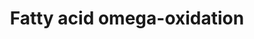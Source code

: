 ---
annotations:
- id: PW:0001253
  parent: classic metabolic pathway
  type: Pathway Ontology
  value: fatty acid omega degradation pathway
- id: PW:0000002
  parent: classic metabolic pathway
  type: Pathway Ontology
  value: classic metabolic pathway
authors:
- MaintBot
- AlexanderPico
- Eweitz
description: Dodecanoate, or lauric acid, is found in the fats and oils of both plants
  and animals, especially coconut and palm kernel oil. This pathway shows the degradation
  of dodecanoate leading to beta oxidation.
last-edited: 2021-05-21
organisms:
- Pan troglodytes
redirect_from:
- /index.php/Pathway:WP852
- /instance/WP852
revision: null
schema-jsonld:
- '@context': https://schema.org/
  '@id': https://wikipathways.github.io/pathways/WP852.html
  '@type': Dataset
  creator:
    '@type': Organization
    name: WikiPathways
  description: Dodecanoate, or lauric acid, is found in the fats and oils of both
    plants and animals, especially coconut and palm kernel oil. This pathway shows
    the degradation of dodecanoate leading to beta oxidation.
  keywords:
  - ADH1A
  - ADH1B
  - ADH1C
  - ADH4
  - ADH6
  - ADH7
  - ALDH1A1
  - ALDH2
  - CYP2A6
  - CYP2D6
  - CYP3A4
  - LOC450857
  - LOC453744
  - LOC735881
  - LOC739864
  license: CC0
  name: Fatty acid omega-oxidation
seo: CreativeWork
title: Fatty acid omega-oxidation
wpid: WP852
---